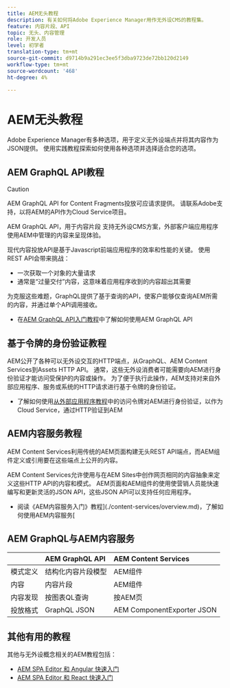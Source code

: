 ```yaml
---
title: AEM无头教程
description: 有关如何将Adobe Experience Manager用作无外设CMS的教程集。
feature: 内容片段、API
topic: 无头、内容管理
role: 开发人员
level: 初学者
translation-type: tm+mt
source-git-commit: d9714b9a291ec3ee5f3dba9723de72bb120d2149
workflow-type: tm+mt
source-wordcount: '468'
ht-degree: 4%

---
```



# AEM无头教程

Adobe Experience Manager有多种选项，用于定义无外设端点并将其内容作为JSON提供。 使用实践教程探索如何使用各种选项并选择适合您的选项。

## AEM GraphQL API教程

>[!CAUTION]
>
> AEM GraphQL API for Content Fragments投放可应请求提供。
> 请联系Adobe支持，以将AEM的API作为Cloud Service项目。

AEM GraphQL API，用于内容片段
支持无外设CMS方案，外部客户端应用程序使用AEM中管理的内容来呈现体验。

现代内容投放API是基于Javascript前端应用程序的效率和性能的关键。 使用REST API会带来挑战：

* 一次获取一个对象的大量请求
* 通常是“过量交付”内容，这意味着应用程序收到的内容超出其需要

为克服这些难题，GraphQL提供了基于查询的API，使客户能够仅查询AEM所需的内容，并通过单个API调用接收。

* 在[AEM GraphQL API入门教程](./graphql/overview.md)中了解如何使用AEM GraphQL API

## 基于令牌的身份验证教程

AEM公开了各种可以无外设交互的HTTP端点，从GraphQL、AEM Content Services到Assets HTTP API。 通常，这些无外设消费者可能需要向AEM进行身份验证才能访问受保护的内容或操作。 为了便于执行此操作，AEM支持对来自外部应用程序、服务或系统的HTTP请求进行基于令牌的身份验证。

* 了解如何使用[从外部应用程序教程](./authentication/overview.md)中的访问令牌对AEM进行身份验证，以作为Cloud Service，通过HTTP验证到AEM

## AEM内容服务教程

AEM Content Services利用传统的AEM页面构建无头REST API端点，而AEM组件定义或引用要在这些端点上公开的内容。

AEM Content Services允许使用与在AEM Sites中创作网页相同的内容抽象来定义这些HTTP API的内容和模式。 AEM页面和AEM组件的使用使营销人员能快速编写和更新灵活的JSON API，这些JSON API可以支持任何应用程序。

* 阅读《AEM内容服务入门》教程](./content-services/overview.md)，了解如何使用AEM内容服务[

## AEM GraphQL与AEM内容服务

|  | AEM GraphQL API | AEM Content Services |
|--------------------------------|:-----------------|:---------------------|
| 模式定义 | 结构化内容片段模型 | AEM组件 |
| 内容 | 内容片段 | AEM组件 |
| 内容发现 | 按图表QL查询 | 按AEM页 |
| 投放格式 | GraphQL JSON | AEM ComponentExporter JSON |

## 其他有用的教程

其他与无外设概念相关的AEM教程包括：

* [AEM SPA Editor 和 Angular 快速入门](https://experienceleague.adobe.com/docs/experience-manager-learn/spa-angular-tutorial/overview.html)
* [AEM SPA Editor 和 React 快速入门](https://experienceleague.adobe.com/docs/experience-manager-learn/spa-react-tutorial/overview.html)
